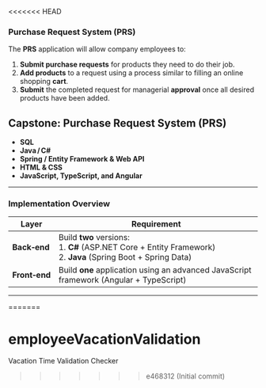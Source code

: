 <<<<<<< HEAD
### Purchase Request System (PRS)

The **PRS** application will allow company employees to:

1. **Submit purchase requests** for products they need to do their job.  
2. **Add products** to a request using a process similar to filling an online shopping **cart**.  
3. **Submit** the completed request for managerial **approval** once all desired products have been added.


## Capstone: Purchase Request System (PRS)

- **SQL**
- **Java / C#**
- **Spring / Entity Framework & Web API**
- **HTML & CSS**
- **JavaScript, TypeScript, and Angular**

---

### Implementation Overview

| Layer | Requirement |
|-------|-------------|
| **Back‑end** | Build **two** versions: <br>1. **C#** (ASP.NET Core + Entity Framework)<br>2. **Java** (Spring Boot + Spring Data) |
| **Front‑end** | Build **one** application using an advanced JavaScript framework (Angular + TypeScript) |

---

=======
# employeeVacationValidation
Vacation Time Validation Checker
>>>>>>> e468312 (Initial commit)
